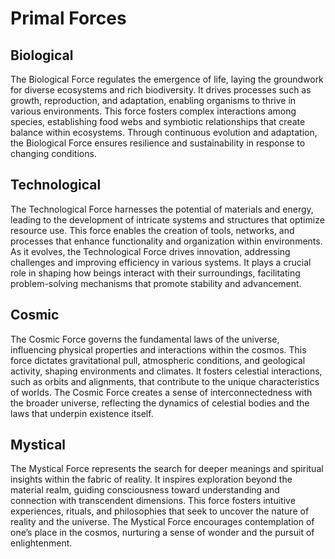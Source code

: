 # Primal Forces

## Biological

The Biological Force regulates the emergence of life, laying the groundwork for diverse ecosystems and rich biodiversity. It drives processes such as growth, reproduction, and adaptation, enabling organisms to thrive in various environments. This force fosters complex interactions among species, establishing food webs and symbiotic relationships that create balance within ecosystems. Through continuous evolution and adaptation, the Biological Force ensures resilience and sustainability in response to changing conditions.

## Technological

The Technological Force harnesses the potential of materials and energy, leading to the development of intricate systems and structures that optimize resource use. This force enables the creation of tools, networks, and processes that enhance functionality and organization within environments. As it evolves, the Technological Force drives innovation, addressing challenges and improving efficiency in various systems. It plays a crucial role in shaping how beings interact with their surroundings, facilitating problem-solving mechanisms that promote stability and advancement.

## Cosmic

The Cosmic Force governs the fundamental laws of the universe, influencing physical properties and interactions within the cosmos. This force dictates gravitational pull, atmospheric conditions, and geological activity, shaping environments and climates. It fosters celestial interactions, such as orbits and alignments, that contribute to the unique characteristics of worlds. The Cosmic Force creates a sense of interconnectedness with the broader universe, reflecting the dynamics of celestial bodies and the laws that underpin existence itself.

## Mystical

The Mystical Force represents the search for deeper meanings and spiritual insights within the fabric of reality. It inspires exploration beyond the material realm, guiding consciousness toward understanding and connection with transcendent dimensions. This force fosters intuitive experiences, rituals, and philosophies that seek to uncover the nature of reality and the universe. The Mystical Force encourages contemplation of one’s place in the cosmos, nurturing a sense of wonder and the pursuit of enlightenment.
